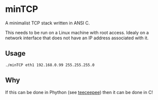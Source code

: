 minTCP
======

A minimalist TCP stack written in ANSI C.

This needs to be run on a Linux machine with root access. Idealy on a network interface that does not have an IP address associated with it.

Usage
-----

	./minTCP eth1 192.168.0.99 255.255.255.0

Why
---

If this can be done in Phython (see [teeceepee](https://github.com/jvns/teeceepee)) then it can be done in C!